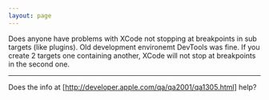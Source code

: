```yaml
---
layout: page
---
```


Does anyone have problems with XCode not stopping at breakpoints in sub targets (like plugins). Old development environemt DevTools was fine. If you create 2 targets one containing another, XCode will not stop at breakpoints in the second one.

----

Does the info at [http://developer.apple.com/qa/qa2001/qa1305.html] help?
